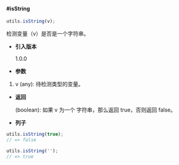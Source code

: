 #### #isString

```javascript
utils.isString(v);
```

检测变量（v）是否是一个字符串。

- **引入版本**

    1.0.0

- **参数**

1. v (any): 待检测类型的变量。

- **返回**

    (boolean): 如果 v 为一个 字符串，那么返回 true，否则返回 false。

- **列子**

```javascript
utils.isString(true);
// => false

utils.isString('');
// => true
```
